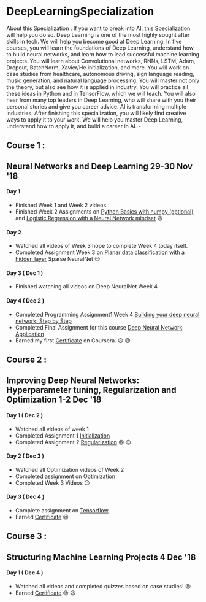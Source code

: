 # DeepLearningSpecialization
About this Specialization : If you want to break into AI, this Specialization will help you do so. Deep Learning is one of the most highly sought after skills in tech. We will help you become good at Deep Learning.  In five courses, you will learn the foundations of Deep Learning, understand how to build neural networks, and learn how to lead successful machine learning projects. You will learn about Convolutional networks, RNNs, LSTM, Adam, Dropout, BatchNorm, Xavier/He initialization, and more. You will work on case studies from healthcare, autonomous driving, sign language reading, music generation, and natural language processing. You will master not only the theory, but also see how it is applied in industry. You will practice all these ideas in Python and in TensorFlow, which we will teach.  You will also hear from many top leaders in Deep Learning, who will share with you their personal stories and give you career advice.  AI is transforming multiple industries. After finishing this specialization, you will likely find creative ways to apply it to your work.  We will help you master Deep Learning, understand how to apply it, and build a career in AI. -
## Course 1 : 
## Neural Networks and Deep Learning 29-30 Nov '18 
#### Day 1  
*  Finished Week 1 and Week 2 videos
*  Finished Week 2 Assignments on [Python Basics with numpy (optional)](https://www.coursera.org/learn/neural-networks-deep-learning/programming/XHpfv/python-basics-with-numpy-optional) and  [Logistic Regression with a Neural Network mindset](https://www.coursera.org/learn/neural-networks-deep-learning/programming/XaIWT/logistic-regression-with-a-neural-network-mindset) :satisfied:
#### Day 2
*  Watched all videos of Week 3 hope to complete Week 4 today itself.
*  Completed Assignment Week 3 on [Planar data classification with a hidden layer](https://www.coursera.org/learn/neural-networks-deep-learning/programming/wRuwL/planar-data-classification-with-a-hidden-layer) Sparse NeuralNet :wink:
#### Day 3 ( Dec 1 )
* Finished watching all videos on Deep NeuralNet Week 4
#### Day 4 ( Dec 2 )
* Completed Programming Assignment1 Week 4 [Building your deep neural network: Step by Step](https://www.coursera.org/learn/neural-networks-deep-learning/programming/c4HO0/building-your-deep-neural-network-step-by-step)
* Completed Final Assignment for this course [Deep Neural Network Application](https://www.coursera.org/learn/neural-networks-deep-learning/programming/TSPse/deep-neural-network-application)
* Earned my first [Certificate](https://www.coursera.org/account/accomplishments/certificate/XVJ5QS5S5D2Y) on Coursera. :satisfied: :smiley:
## Course 2 : 
## Improving Deep Neural Networks: Hyperparameter tuning, Regularization and Optimization 1-2 Dec '18 
#### Day 1  ( Dec 2 )
* Watched all videos of week 1
* Completed Assignment 1 [Initialization](https://www.coursera.org/learn/deep-neural-network/programming/XOESP/initialization)
* Completed Assignment 2 [Regularization](https://www.coursera.org/learn/deep-neural-network/programming/SXQaI/regularization) :satisfied: :wink:
#### Day 2 ( Dec 3 )
* Watched all Optimization videos of Week 2
* Completed assignment on [Optimization](https://www.coursera.org/learn/deep-neural-network/programming/Ckiv2/optimization)
* Completed Week 3 Videos :wink:
#### Day 3 ( Dec 4 )
* Complete assignment on [Tensorflow](https://www.coursera.org/learn/deep-neural-network/programming/BFd89/tensorflow)
* Earned [Certificate](https://www.coursera.org/account/accomplishments/certificate/ZEVXUEUU5LMG) :smiley:
## Course 3 :
## Structuring Machine Learning Projects 4 Dec '18
#### Day 1 ( Dec 4 )
* Watched all videos and completed quizzes based on case studies! :smiley:
* Earned [Certificate](https://www.coursera.org/account/accomplishments/certificate/HNSJUU7B4RS2) :wink: :satisfied:
